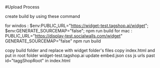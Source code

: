 #Upload Process

create build by using these command

for windos : $env:PUBLIC_URL="https://widget-test.tagshop.ai/widget"; $env:GENERATE_SOURCEMAP="false"; npm run build
for mac : PUBLIC_URL="https://display-test.socialwalls.com/widget" GENERATE_SOURCEMAP="false" npm run build

copy build folder and replace with widget folder's files
copy index.html and put in root folder widget-test.tagshop.ai
update embed.json css js urls
past id="taggShopRoot" in index.html

